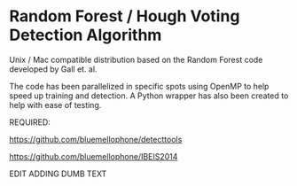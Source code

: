 Random Forest / Hough Voting Detection Algorithm
=========

Unix / Mac compatible distribution based on the Random Forest code developed by Gall et. al.

The code has been parallelized in specific spots using OpenMP to help speed up training
and detection.  A Python wrapper has also been created to help with ease of testing.

REQUIRED:

https://github.com/bluemellophone/detecttools

https://github.com/bluemellophone/IBEIS2014

EDIT ADDING DUMB TEXT